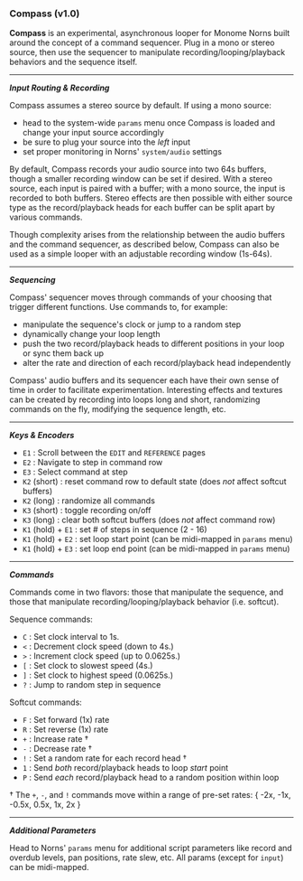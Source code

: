 ### Compass (v1.0)

__Compass__ is an experimental, asynchronous looper for Monome Norns built around the concept of a command sequencer. Plug in a mono or stereo source, then use the sequencer to manipulate recording/looping/playback behaviors and the sequence itself. 

-----

__*Input Routing & Recording*__

Compass assumes a stereo source by default. If using a mono source:

- head to the system-wide `params` menu once Compass is loaded and change your input source accordingly
- be sure to plug your source into the _left_ input
- set proper monitoring in Norns' `system/audio` settings

By default, Compass records your audio source into two 64s buffers, though a smaller recording window can be set if desired. With a stereo source, each input is paired with a buffer; with a mono source, the input is recorded to both buffers. Stereo effects are then possible with either source type as the record/playback heads for each buffer can be split apart by various commands.

Though complexity arises from the relationship between the audio buffers and the command sequencer, as described below, Compass can also be used as a simple looper with an adjustable recording window (1s-64s).

-----

__*Sequencing*__

Compass' sequencer moves through commands of your choosing that trigger different functions. Use commands to, for example:

- manipulate the sequence's clock or jump to a random step
- dynamically change your loop length
- push the two record/playback heads to different positions in your loop or sync them back up
- alter the rate and direction of each record/playback head independently

Compass' audio buffers and its sequencer each have their own sense of time in order to facilitate experimentation. Interesting effects and textures can be created by recording into loops long and short, randomizing commands on the fly, modifying the sequence length, etc.

-----

__*Keys & Encoders*__

- `E1` : Scroll between the `EDIT` and `REFERENCE` pages
- `E2` : Navigate to step in command row
- `E3` : Select command at step
- `K2` (short) : reset command row to default state (does *not* affect softcut buffers)
- `K2` (long) : randomize all commands
- `K3` (short) : toggle recording on/off
- `K3` (long) : clear both softcut buffers (does *not* affect command row)
- `K1` (hold) + `E1` : set # of steps in sequence (2 - 16)
- `K1` (hold) + `E2` : set loop start point (can be midi-mapped in `params` menu)
- `K1` (hold) + `E3` : set loop end point (can be midi-mapped in `params` menu)

-----

__*Commands*__

Commands come in two flavors: those that manipulate the sequence, and those that manipulate recording/looping/playback behavior (i.e. softcut).

Sequence commands:

- `C` : Set clock interval to 1s. 
- `<` : Decrement clock speed (down to 4s.)
- `>` : Increment clock speed (up to 0.0625s.)
- `[` : Set clock to slowest speed (4s.)
- `]` : Set clock to highest speed (0.0625s.)
- `?` : Jump to random step in sequence

Softcut commands: 

- `F` : Set forward (1x) rate 
- `R` : Set reverse (1x) rate 
- `+` : Increase rate † 
- `-` : Decrease rate † 
- `!` : Set a random rate for each record head † 
- `1` : Send _both_ record/playback heads to loop _start_ point
- `P` : Send _each_ record/playback head to a random position within loop

† The `+`, `-`, and `!` commands move within a range of pre-set rates: { -2x, -1x, -0.5x, 0.5x, 1x, 2x }

-----

__*Additional Parameters*__

Head to Norns' `params` menu for additional script parameters like record and overdub levels, pan positions, rate slew, etc. All params (except for `input`) can be midi-mapped. 
